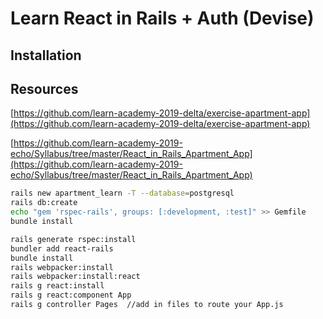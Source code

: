 # Learn React in Rails + Auth (Devise)

## Installation

## Resources

[https://github.com/learn-academy-2019-delta/exercise-apartment-app](https://github.com/learn-academy-2019-delta/exercise-apartment-app)


[https://github.com/learn-academy-2019-echo/Syllabus/tree/master/React_in_Rails_Apartment_App](https://github.com/learn-academy-2019-echo/Syllabus/tree/master/React_in_Rails_Apartment_App)

```sh
rails new apartment_learn -T --database=postgresql
rails db:create
echo "gem 'rspec-rails', groups: [:development, :test]" >> Gemfile
bundle install

rails generate rspec:install
bundler add react-rails
bundle install
rails webpacker:install
rails webpacker:install:react
rails g react:install
rails g react:component App
rails g controller Pages  //add in files to route your App.js
```

